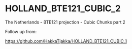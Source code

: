 # HOLLAND_BTE121_CUBIC_2
The Netherlands - BTE121 projection - Cubic Chunks part 2

Follow up from:

https://github.com/HakkaTjakka/HOLLAND_BTE121_CUBIC_1
